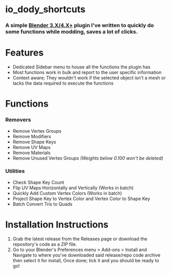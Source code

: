 # io_dody_shortcuts
### A simple [Blender 3.X/4.X+](https://blender.org) plugin I've written to quickly do some functions while modding, saves a lot of clicks.

# Features
- Dedicated Sidebar menu to house all the functions the plugin has
- Most functions work in bulk and report to the user specific information
- Context aware; They wouldn't work if the selected object isn't a mesh or lacks the data required to execute the functions

# Functions
### Removers
- Remove Vertex Groups
- Remove Modifiers
- Remove Shape Keys
- Remove UV Maps
- Remove Materials
- Remove Unused Vertex Groups *(Weights below 0.100 won't be deleted)*

### Utilities
- Check Shape Key Count
- Flip UV Maps Horizontally and Vertically (Works in batch)
- Quickly Add Custom Vertex Colors (Works in batch)
- Project Shape Key to Vertex Color and Vertex Color to Shape Key
- Batch Convert Tris to Quads

# Installation Instructions
1. Grab the latest release from the Releases page or download the repository's code as a ZIP file.
2. Go to your Blender's Preferences menu > Add-ons > Install and Navigate to where you've downloaded said release/repo code archive then select it for install, Once done; tick it and you should be ready to go!
